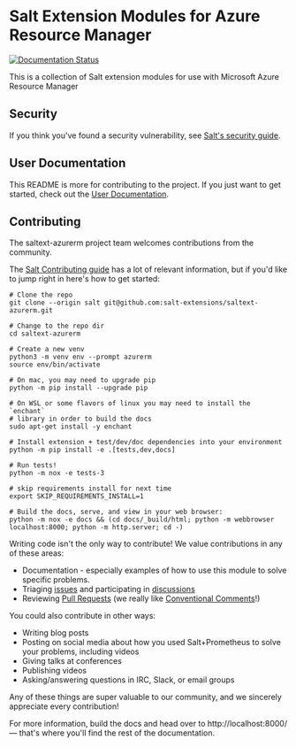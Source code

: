 # Salt Extension Modules for Azure Resource Manager

[![Documentation Status](https://readthedocs.org/projects/saltext-azurerm/badge/?version=latest)](https://saltext-azurerm.readthedocs.io/en/latest/?badge=latest)

This is a collection of Salt extension modules for use with  Microsoft Azure Resource Manager

## Security

If you think you've found a security vulnerability, see
[Salt's security guide][security].

## User Documentation

This README is more for contributing to the project. If you just want to get
started, check out the [User Documentation][docs].

## Contributing

The saltext-azurerm project team welcomes contributions from the community.

The [Salt Contributing guide][salt-contributing] has a lot of relevant
information, but if you'd like to jump right in here's how to get started:


    # Clone the repo
    git clone --origin salt git@github.com:salt-extensions/saltext-azurerm.git

    # Change to the repo dir
    cd saltext-azurerm

    # Create a new venv
    python3 -m venv env --prompt azurerm
    source env/bin/activate

    # On mac, you may need to upgrade pip
    python -m pip install --upgrade pip

    # On WSL or some flavors of linux you may need to install the `enchant`
    # library in order to build the docs
    sudo apt-get install -y enchant

    # Install extension + test/dev/doc dependencies into your environment
    python -m pip install -e .[tests,dev,docs]

    # Run tests!
    python -m nox -e tests-3

    # skip requirements install for next time
    export SKIP_REQUIREMENTS_INSTALL=1

    # Build the docs, serve, and view in your web browser:
    python -m nox -e docs && (cd docs/_build/html; python -m webbrowser localhost:8000; python -m http.server; cd -)


Writing code isn't the only way to contribute! We value contributions in any of
these areas:

* Documentation - especially examples of how to use this module to solve
  specific problems.
* Triaging [issues][issues] and participating in [discussions][discussions]
* Reviewing [Pull Requests][PRs] (we really like
  [Conventional Comments][comments]!)

You could also contribute in other ways:

* Writing blog posts
* Posting on social media about how you used Salt+Prometheus to solve your
  problems, including videos
* Giving talks at conferences
* Publishing videos
* Asking/answering questions in IRC, Slack, or email groups

Any of these things are super valuable to our community, and we sincerely
appreciate every contribution!


For more information, build the docs and head over to http://localhost:8000/ —
that's where you'll find the rest of the documentation.


[security]: https://github.com/saltstack/salt/blob/master/SECURITY.md
[salt-contributing]: https://docs.saltproject.io/en/master/topics/development/contributing.html
[issues]: https://github.com/salt-extensions/saltext-azurerm/issues
[PRs]: https://github.com/salt-extensions/saltext-azurerm/pulls
[discussions]: https://github.com/salt-extensions/saltext-azurerm/discussions
[comments]: https://conventionalcomments.org/
[docs]: https://docs.saltproject.io/salt/extensions/saltext-azurerm/en/latest/index.html
